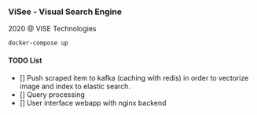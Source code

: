 ### ViSee - Visual Search Engine

2020 @ VISE Technologies

``docker-compose up``

#### TODO List

- [] Push scraped item to kafka (caching with redis) in order to vectorize image and index to elastic search.
- [] Query processing
- [] User interface webapp with nginx backend